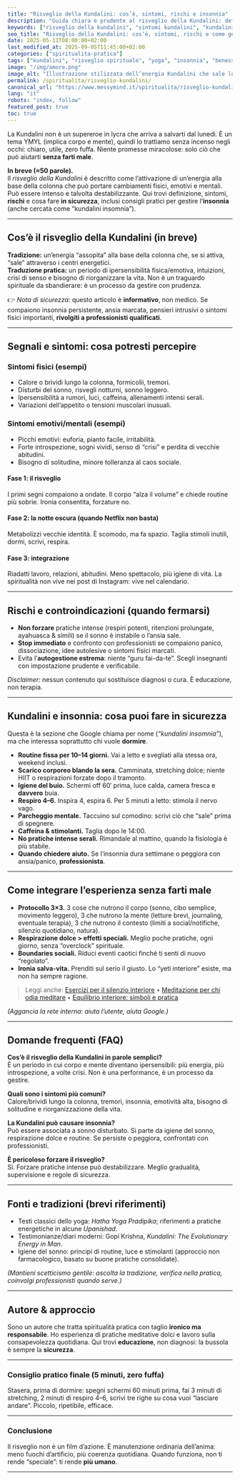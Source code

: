 ```yaml
---
title: "Risveglio della Kundalini: cos’è, sintomi, rischi e insonnia"
description: "Guida chiara e prudente al risveglio della Kundalini: definizione, segnali, possibili rischi e consigli per gestire insonnia e ansia, con FAQ e fonti."
keywords: ["risveglio della kundalini", "sintomi kundalini", "kundalini insonnia", "rischi kundalini"]
seo_title: "Risveglio della Kundalini: cos’è, sintomi, rischi e come gestire l’insonnia"
date: 2025-05-11T08:00:00+02:00
last_modified_at: 2025-09-05T11:45:00+02:00
categories: ["spiritualita-pratica"]
tags: ["kundalini", "risveglio spirituale", "yoga", "insonnia", "benessere"]
image: "/img/amore.png"
image_alt: "Illustrazione stilizzata dell’energia Kundalini che sale lungo la colonna"
permalink: /spiritualita/risveglio-kundalini/
canonical_url: "https://www.messymind.it/spiritualita/risveglio-kundalini/"
lang: "it"
robots: "index, follow"
featured_post: true
toc: true
---
```


La Kundalini non è un supereroe in lycra che arriva a salvarti dal lunedì. È un tema YMYL (implica corpo e mente), quindi lo trattiamo senza incenso negli occhi: chiaro, utile, zero fuffa. Niente promesse miracolose: solo ciò che può aiutarti **senza farti male**.

**In breve (≈50 parole).**  
Il *risveglio della Kundalini* è descritto come l’attivazione di un’energia alla base della colonna che può portare cambiamenti fisici, emotivi e mentali. Può essere intenso e talvolta destabilizzante. Qui trovi definizione, sintomi, **rischi** e cosa fare **in sicurezza**, inclusi consigli pratici per gestire l’**insonnia** (anche cercata come “kundalini insomnia”).

---

## Cos’è il risveglio della Kundalini (in breve)

**Tradizione:** un’energia “assopita” alla base della colonna che, se si attiva, “sale” attraverso i centri energetici.  
**Traduzione pratica:** un periodo di ipersensibilità fisica/emotiva, intuizioni, crisi di senso e bisogno di riorganizzare la vita. Non è un traguardo spirituale da sbandierare: è un processo da gestire con prudenza.

👉 *Nota di sicurezza:* questo articolo è **informativo**, non medico. Se compaiono insonnia persistente, ansia marcata, pensieri intrusivi o sintomi fisici importanti, **rivolgiti a professionisti qualificati**.

---

## Segnali e sintomi: cosa potresti percepire

### Sintomi fisici (esempi)

- Calore o brividi lungo la colonna, formicolii, tremori.  
- Disturbi del sonno, risvegli notturni, sonno leggero.  
- Ipersensibilità a rumori, luci, caffeina, allenamenti intensi serali.  
- Variazioni dell’appetito o tensioni muscolari inusuali.

### Sintomi emotivi/mentali (esempi)

- Picchi emotivi: euforia, pianto facile, irritabilità.  
- Forte introspezione, sogni vividi, senso di “crisi” e perdita di vecchie abitudini.  
- Bisogno di solitudine, minore tolleranza al caos sociale.

#### Fase 1: il risveglio
I primi segni compaiono a ondate. Il corpo “alza il volume” e chiede routine più sobrie. Ironia consentita, forzature no.

#### Fase 2: la notte oscura (quando Netflix non basta)
Metabolizzi vecchie identità. È scomodo, ma fa spazio. Taglia stimoli inutili, dormi, scrivi, respira.

#### Fase 3: integrazione
Riadatti lavoro, relazioni, abitudini. Meno spettacolo, più igiene di vita. La spiritualità non vive nei post di Instagram: vive nel calendario.

---

## Rischi e controindicazioni (quando fermarsi)

- **Non forzare** pratiche intense (respiri potenti, ritenzioni prolungate, ayahuasca & simili) se il sonno è instabile o l’ansia sale.  
- **Stop immediato** e confronto con professionisti se compaiono panico, dissociazione, idee autolesive o sintomi fisici marcati.  
- Evita l’**autogestione estrema**: niente “guru fai-da-te”. Scegli insegnanti con impostazione prudente e verificabile.

*Disclaimer:* nessun contenuto qui sostituisce diagnosi o cura. È educazione, non terapia.

---

## Kundalini e insonnia: cosa puoi fare in sicurezza

Questa è la sezione che Google chiama per nome (*“kundalini insomnia”*), ma che interessa soprattutto chi vuole **dormire**.

- **Routine fissa per 10–14 giorni.** Vai a letto e svegliati alla stessa ora, weekend inclusi.  
- **Scarico corporeo blando la sera.** Camminata, stretching dolce; niente HIIT o respirazioni forzate dopo il tramonto.  
- **Igiene del buio.** Schermi off 60′ prima, luce calda, camera fresca e **davvero** buia.  
- **Respiro 4–6.** Inspira 4, espira 6. Per 5 minuti a letto: stimola il nervo vago.  
- **Parcheggio mentale.** Taccuino sul comodino: scrivi ciò che “sale” prima di spegnere.  
- **Caffeina & stimolanti.** Taglia dopo le 14:00.  
- **No pratiche intense serali.** Rimandale al mattino, quando la fisiologia è più stabile.  
- **Quando chiedere aiuto.** Se l’insonnia dura settimane o peggiora con ansia/panico, **professionista**.

---

## Come integrare l’esperienza senza farti male

- **Protocollo 3×3.** 3 cose che nutrono il corpo (sonno, cibo semplice, movimento leggero), 3 che nutrono la mente (letture brevi, journaling, eventuale terapia), 3 che nutrono il contesto (limiti a social/notifiche, silenzio quotidiano, natura).  
- **Respirazione dolce > effetti speciali.** Meglio poche pratiche, ogni giorno, senza “overclock” spirituale.  
- **Boundaries sociali.** Riduci eventi caotici finché ti senti di nuovo “regolato”.  
- **Ironia salva-vita.** Prenditi sul serio il giusto. Lo “yeti interiore” esiste, ma non ha sempre ragione.

> Leggi anche: [Esercizi per il silenzio interiore](/crescita-autentica/esercizi-silenzio-interiore/) • [Meditazione per chi odia meditare](/spiritualita/meditazione-per-chi-odia-meditare/) • [Equilibrio interiore: simboli e pratica](/spiritualita/equilibrio/)

*(Aggancia la rete interna: aiuta l’utente, aiuta Google.)*

---

## Domande frequenti (FAQ)

**Cos’è il risveglio della Kundalini in parole semplici?**  
È un periodo in cui corpo e mente diventano ipersensibili: più energia, più introspezione, a volte crisi. Non è una performance, è un processo da gestire.

**Quali sono i sintomi più comuni?**  
Calore/brividi lungo la colonna, tremori, insonnia, emotività alta, bisogno di solitudine e riorganizzazione della vita.

**La Kundalini può causare insonnia?**  
Può essere associata a sonno disturbato. Si parte da igiene del sonno, respirazione dolce e routine. Se persiste o peggiora, confrontati con professionisti.

**È pericoloso forzare il risveglio?**  
Sì. Forzare pratiche intense può destabilizzare. Meglio gradualità, supervisione e regole di sicurezza.

---

## Fonti e tradizioni (brevi riferimenti)

- Testi classici dello yoga: *Hatha Yoga Pradipika*; riferimenti a pratiche energetiche in alcune *Upanishad*.  
- Testimonianze/diari moderni: Gopi Krishna, *Kundalini: The Evolutionary Energy in Man*.  
- Igiene del sonno: principi di routine, luce e stimolanti (approccio non farmacologico, basato su buone pratiche consolidate).

*(Mantieni scetticismo gentile: ascolta la tradizione, verifica nella pratica, coinvolgi professionisti quando serve.)*

---

## Autore & approccio

Sono un autore che tratta spiritualità pratica con taglio **ironico ma responsabile**. Ho esperienza di pratiche meditative dolci e lavoro sulla consapevolezza quotidiana. Qui trovi **educazione**, non diagnosi: la bussola è sempre la **sicurezza**.

---

### Consiglio pratico finale (5 minuti, zero fuffa)

Stasera, prima di dormire: spegni schermi 60 minuti prima, fai 3 minuti di stretching, 2 minuti di respiro 4–6, scrivi tre righe su cosa vuoi “lasciare andare”. Piccolo, ripetibile, efficace.

---

### Conclusione

Il risveglio non è un film d’azione. È manutenzione ordinaria dell’anima: meno fuochi d’artificio, più coerenza quotidiana. Quando funziona, non ti rende “speciale”: ti rende **più umano**.

---

<script type="application/ld+json">
{
  "@context": "https://schema.org",
  "@type": "FAQPage",
  "mainEntity": [
    {
      "@type": "Question",
      "name": "Cos’è il risveglio della Kundalini in parole semplici?",
      "acceptedAnswer": { "@type": "Answer", "text": "È un periodo in cui corpo e mente diventano ipersensibili: più energia, più introspezione, a volte crisi. Non è una performance, è un processo da gestire." }
    },
    {
      "@type": "Question",
      "name": "Quali sono i sintomi più comuni?",
      "acceptedAnswer": { "@type": "Answer", "text": "Calore o brividi lungo la colonna, tremori, insonnia, emotività alta, bisogno di solitudine e riorganizzazione della vita." }
    },
    {
      "@type": "Question",
      "name": "La Kundalini può causare insonnia?",
      "acceptedAnswer": { "@type": "Answer", "text": "Può essere associata a sonno disturbato. Si parte da igiene del sonno, respirazione dolce e routine. Se persiste o peggiora, confrontati con professionisti." }
    },
    {
      "@type": "Question",
      "name": "È pericoloso forzare il risveglio?",
      "acceptedAnswer": { "@type": "Answer", "text": "Sì. Forzare pratiche intense può destabilizzare. Meglio gradualità, supervisione e regole di sicurezza." }
    }
  ]
}
</script>
